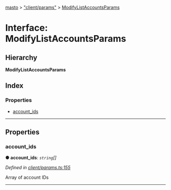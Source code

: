 [masto](../README.md) > ["client/params"](../modules/_client_params_.md) > [ModifyListAccountsParams](../interfaces/_client_params_.modifylistaccountsparams.md)

# Interface: ModifyListAccountsParams

## Hierarchy

**ModifyListAccountsParams**

## Index

### Properties

* [account_ids](_client_params_.modifylistaccountsparams.md#account_ids)

---

## Properties

<a id="account_ids"></a>

###  account_ids

**● account_ids**: *`string`[]*

*Defined in [client/params.ts:155](https://github.com/neet/masto.js/blob/390e749/src/client/params.ts#L155)*

Array of account IDs

___

